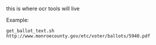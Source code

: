 this is where ocr tools will live

Example:

    get_ballot_text.sh http://www.monroecounty.gov/etc/voter/ballots/5940.pdf


